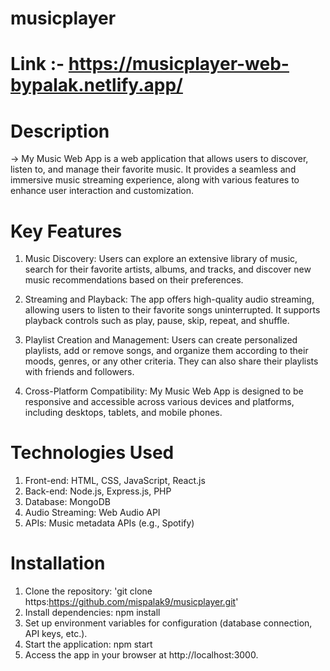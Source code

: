 # musicplayer
# Link :- https://musicplayer-web-bypalak.netlify.app/

# Description
-> My Music Web App is a web application that allows users to discover, listen to, and manage their favorite music. It provides a seamless and immersive music streaming experience, along with various features to enhance user interaction and customization.

# Key Features
1. Music Discovery: Users can explore an extensive library of music, search for their favorite artists, albums, and tracks, and discover new music recommendations based on their preferences.

2. Streaming and Playback: The app offers high-quality audio streaming, allowing users to listen to their favorite songs uninterrupted. It supports playback controls such as play, pause, skip, repeat, and shuffle.

3. Playlist Creation and Management: Users can create personalized playlists, add or remove songs, and organize them according to their moods, genres, or any other criteria. They can also share their playlists with friends and followers.

4. Cross-Platform Compatibility: My Music Web App is designed to be responsive and accessible across various devices and platforms, including desktops, tablets, and mobile phones.

# Technologies Used
1. Front-end: HTML, CSS, JavaScript, React.js
2. Back-end: Node.js, Express.js, PHP
3. Database: MongoDB
4. Audio Streaming: Web Audio API
5. APIs: Music metadata APIs (e.g., Spotify)

# Installation
1. Clone the repository: 'git clone https:https://github.com/mispalak9/musicplayer.git'
2. Install dependencies: npm install
3. Set up environment variables for configuration (database connection, API keys, etc.).
4. Start the application: npm start
5. Access the app in your browser at http://localhost:3000.
